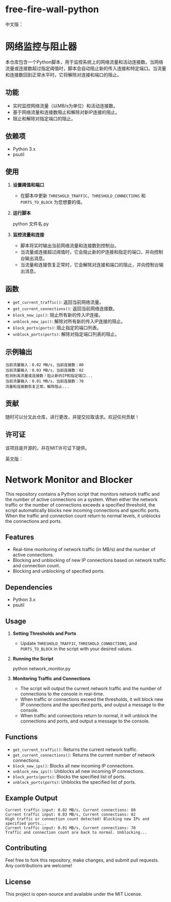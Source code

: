 # free-fire-wall-python
中文版：
# 网络监控与阻止器

本仓库包含一个Python脚本，用于监控系统上的网络流量和活动连接数。当网络流量或连接数超过指定阈值时，脚本会自动阻止新的传入连接和特定端口。当流量和连接数回到正常水平时，它将解除对连接和端口的阻止。

## 功能
- 实时监控网络流量（以MB/s为单位）和活动连接数。
- 基于网络流量和连接数阻止和解除对新IP连接的阻止。
- 阻止和解除对指定端口的阻止。

## 依赖项
- Python 3.x
- psutil

## 使用

1. **设置阈值和端口**
   - 在脚本中更新 `THRESHOLD_TRAFFIC`、`THRESHOLD_CONNECTIONS` 和 `PORTS_TO_BLOCK` 为您想要的值。

2. **运行脚本**
   
   python 文件名.py
   

3. **监控流量和连接**
   - 脚本将实时输出当前网络流量和连接数到控制台。
   - 当流量或连接超过阈值时，它会阻止新的IP连接和指定的端口，并向控制台输出消息。
   - 当流量和连接恢复正常时，它会解除对连接和端口的阻止，并向控制台输出消息。

## 函数

- `get_current_traffic()`: 返回当前网络流量。
- `get_current_connections()`: 返回当前网络连接数。
- `block_new_ips()`: 阻止所有新的传入IP连接。
- `unblock_new_ips()`: 解除对所有新的传入IP连接的阻止。
- `block_ports(ports)`: 阻止指定的端口列表。
- `unblock_ports(ports)`: 解除对指定端口列表的阻止。

## 示例输出

```plaintext
当前流量输入：0.02 MB/s，当前连接数：80
当前流量输入：0.03 MB/s，当前连接数：82
检测到高流量或连接数！阻止新的IP和指定端口...
当前流量输入：0.01 MB/s，当前连接数：70
流量和连接数恢复正常。解除阻止...
```

## 贡献
随时可以分叉此仓库，进行更改，并提交拉取请求。欢迎任何贡献！

## 许可证
该项目是开源的，并在MIT许可证下提供。

英文版：
# Network Monitor and Blocker

This repository contains a Python script that monitors network traffic and the number of active connections on a system. When either the network traffic or the number of connections exceeds a specified threshold, the script automatically blocks new incoming connections and specific ports. When the traffic and connection count return to normal levels, it unblocks the connections and ports.

## Features
- Real-time monitoring of network traffic (in MB/s) and the number of active connections.
- Blocking and unblocking of new IP connections based on network traffic and connection count.
- Blocking and unblocking of specified ports.

## Dependencies
- Python 3.x
- psutil

## Usage

1. **Setting Thresholds and Ports**
   - Update `THRESHOLD_TRAFFIC`, `THRESHOLD_CONNECTIONS`, and `PORTS_TO_BLOCK` in the script with your desired values.

2. **Running the Script**

   python network_monitor.py
  

3. **Monitoring Traffic and Connections**
   - The script will output the current network traffic and the number of connections to the console in real-time.
   - When traffic or connections exceed the thresholds, it will block new IP connections and the specified ports, and output a message to the console.
   - When traffic and connections return to normal, it will unblock the connections and ports, and output a message to the console.

## Functions

- `get_current_traffic()`: Returns the current network traffic.
- `get_current_connections()`: Returns the current number of network connections.
- `block_new_ips()`: Blocks all new incoming IP connections.
- `unblock_new_ips()`: Unblocks all new incoming IP connections.
- `block_ports(ports)`: Blocks the specified list of ports.
- `unblock_ports(ports)`: Unblocks the specified list of ports.

## Example Output

```plaintext
Current traffic input: 0.02 MB/s, Current connections: 80
Current traffic input: 0.03 MB/s, Current connections: 82
High traffic or connection count detected! Blocking new IPs and specified ports...
Current traffic input: 0.01 MB/s, Current connections: 70
Traffic and connection count are back to normal. Unblocking...
```

## Contributing
Feel free to fork this repository, make changes, and submit pull requests. Any contributions are welcome!

## License
This project is open-source and available under the MIT License.
